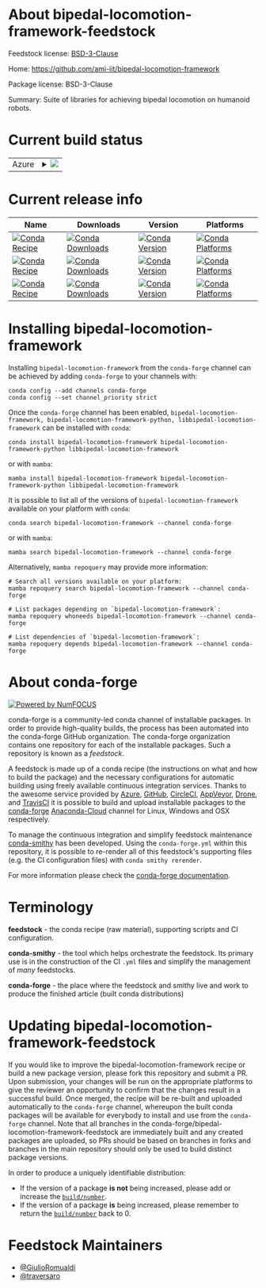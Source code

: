 About bipedal-locomotion-framework-feedstock
============================================

Feedstock license: [BSD-3-Clause](https://github.com/conda-forge/bipedal-locomotion-framework-feedstock/blob/main/LICENSE.txt)

Home: https://github.com/ami-iit/bipedal-locomotion-framework

Package license: BSD-3-Clause

Summary: Suite of libraries for achieving bipedal locomotion on humanoid robots.

Current build status
====================


<table>
    
  <tr>
    <td>Azure</td>
    <td>
      <details>
        <summary>
          <a href="https://dev.azure.com/conda-forge/feedstock-builds/_build/latest?definitionId=17781&branchName=main">
            <img src="https://dev.azure.com/conda-forge/feedstock-builds/_apis/build/status/bipedal-locomotion-framework-feedstock?branchName=main">
          </a>
        </summary>
        <table>
          <thead><tr><th>Variant</th><th>Status</th></tr></thead>
          <tbody><tr>
              <td>linux_64</td>
              <td>
                <a href="https://dev.azure.com/conda-forge/feedstock-builds/_build/latest?definitionId=17781&branchName=main">
                  <img src="https://dev.azure.com/conda-forge/feedstock-builds/_apis/build/status/bipedal-locomotion-framework-feedstock?branchName=main&jobName=linux&configuration=linux%20linux_64_" alt="variant">
                </a>
              </td>
            </tr><tr>
              <td>osx_64</td>
              <td>
                <a href="https://dev.azure.com/conda-forge/feedstock-builds/_build/latest?definitionId=17781&branchName=main">
                  <img src="https://dev.azure.com/conda-forge/feedstock-builds/_apis/build/status/bipedal-locomotion-framework-feedstock?branchName=main&jobName=osx&configuration=osx%20osx_64_" alt="variant">
                </a>
              </td>
            </tr><tr>
              <td>osx_arm64</td>
              <td>
                <a href="https://dev.azure.com/conda-forge/feedstock-builds/_build/latest?definitionId=17781&branchName=main">
                  <img src="https://dev.azure.com/conda-forge/feedstock-builds/_apis/build/status/bipedal-locomotion-framework-feedstock?branchName=main&jobName=osx&configuration=osx%20osx_arm64_" alt="variant">
                </a>
              </td>
            </tr><tr>
              <td>win_64</td>
              <td>
                <a href="https://dev.azure.com/conda-forge/feedstock-builds/_build/latest?definitionId=17781&branchName=main">
                  <img src="https://dev.azure.com/conda-forge/feedstock-builds/_apis/build/status/bipedal-locomotion-framework-feedstock?branchName=main&jobName=win&configuration=win%20win_64_" alt="variant">
                </a>
              </td>
            </tr>
          </tbody>
        </table>
      </details>
    </td>
  </tr>
</table>

Current release info
====================

| Name | Downloads | Version | Platforms |
| --- | --- | --- | --- |
| [![Conda Recipe](https://img.shields.io/badge/recipe-bipedal--locomotion--framework-green.svg)](https://anaconda.org/conda-forge/bipedal-locomotion-framework) | [![Conda Downloads](https://img.shields.io/conda/dn/conda-forge/bipedal-locomotion-framework.svg)](https://anaconda.org/conda-forge/bipedal-locomotion-framework) | [![Conda Version](https://img.shields.io/conda/vn/conda-forge/bipedal-locomotion-framework.svg)](https://anaconda.org/conda-forge/bipedal-locomotion-framework) | [![Conda Platforms](https://img.shields.io/conda/pn/conda-forge/bipedal-locomotion-framework.svg)](https://anaconda.org/conda-forge/bipedal-locomotion-framework) |
| [![Conda Recipe](https://img.shields.io/badge/recipe-bipedal--locomotion--framework--python-green.svg)](https://anaconda.org/conda-forge/bipedal-locomotion-framework-python) | [![Conda Downloads](https://img.shields.io/conda/dn/conda-forge/bipedal-locomotion-framework-python.svg)](https://anaconda.org/conda-forge/bipedal-locomotion-framework-python) | [![Conda Version](https://img.shields.io/conda/vn/conda-forge/bipedal-locomotion-framework-python.svg)](https://anaconda.org/conda-forge/bipedal-locomotion-framework-python) | [![Conda Platforms](https://img.shields.io/conda/pn/conda-forge/bipedal-locomotion-framework-python.svg)](https://anaconda.org/conda-forge/bipedal-locomotion-framework-python) |
| [![Conda Recipe](https://img.shields.io/badge/recipe-libbipedal--locomotion--framework-green.svg)](https://anaconda.org/conda-forge/libbipedal-locomotion-framework) | [![Conda Downloads](https://img.shields.io/conda/dn/conda-forge/libbipedal-locomotion-framework.svg)](https://anaconda.org/conda-forge/libbipedal-locomotion-framework) | [![Conda Version](https://img.shields.io/conda/vn/conda-forge/libbipedal-locomotion-framework.svg)](https://anaconda.org/conda-forge/libbipedal-locomotion-framework) | [![Conda Platforms](https://img.shields.io/conda/pn/conda-forge/libbipedal-locomotion-framework.svg)](https://anaconda.org/conda-forge/libbipedal-locomotion-framework) |

Installing bipedal-locomotion-framework
=======================================

Installing `bipedal-locomotion-framework` from the `conda-forge` channel can be achieved by adding `conda-forge` to your channels with:

```
conda config --add channels conda-forge
conda config --set channel_priority strict
```

Once the `conda-forge` channel has been enabled, `bipedal-locomotion-framework, bipedal-locomotion-framework-python, libbipedal-locomotion-framework` can be installed with `conda`:

```
conda install bipedal-locomotion-framework bipedal-locomotion-framework-python libbipedal-locomotion-framework
```

or with `mamba`:

```
mamba install bipedal-locomotion-framework bipedal-locomotion-framework-python libbipedal-locomotion-framework
```

It is possible to list all of the versions of `bipedal-locomotion-framework` available on your platform with `conda`:

```
conda search bipedal-locomotion-framework --channel conda-forge
```

or with `mamba`:

```
mamba search bipedal-locomotion-framework --channel conda-forge
```

Alternatively, `mamba repoquery` may provide more information:

```
# Search all versions available on your platform:
mamba repoquery search bipedal-locomotion-framework --channel conda-forge

# List packages depending on `bipedal-locomotion-framework`:
mamba repoquery whoneeds bipedal-locomotion-framework --channel conda-forge

# List dependencies of `bipedal-locomotion-framework`:
mamba repoquery depends bipedal-locomotion-framework --channel conda-forge
```


About conda-forge
=================

[![Powered by
NumFOCUS](https://img.shields.io/badge/powered%20by-NumFOCUS-orange.svg?style=flat&colorA=E1523D&colorB=007D8A)](https://numfocus.org)

conda-forge is a community-led conda channel of installable packages.
In order to provide high-quality builds, the process has been automated into the
conda-forge GitHub organization. The conda-forge organization contains one repository
for each of the installable packages. Such a repository is known as a *feedstock*.

A feedstock is made up of a conda recipe (the instructions on what and how to build
the package) and the necessary configurations for automatic building using freely
available continuous integration services. Thanks to the awesome service provided by
[Azure](https://azure.microsoft.com/en-us/services/devops/), [GitHub](https://github.com/),
[CircleCI](https://circleci.com/), [AppVeyor](https://www.appveyor.com/),
[Drone](https://cloud.drone.io/welcome), and [TravisCI](https://travis-ci.com/)
it is possible to build and upload installable packages to the
[conda-forge](https://anaconda.org/conda-forge) [Anaconda-Cloud](https://anaconda.org/)
channel for Linux, Windows and OSX respectively.

To manage the continuous integration and simplify feedstock maintenance
[conda-smithy](https://github.com/conda-forge/conda-smithy) has been developed.
Using the ``conda-forge.yml`` within this repository, it is possible to re-render all of
this feedstock's supporting files (e.g. the CI configuration files) with ``conda smithy rerender``.

For more information please check the [conda-forge documentation](https://conda-forge.org/docs/).

Terminology
===========

**feedstock** - the conda recipe (raw material), supporting scripts and CI configuration.

**conda-smithy** - the tool which helps orchestrate the feedstock.
                   Its primary use is in the construction of the CI ``.yml`` files
                   and simplify the management of *many* feedstocks.

**conda-forge** - the place where the feedstock and smithy live and work to
                  produce the finished article (built conda distributions)


Updating bipedal-locomotion-framework-feedstock
===============================================

If you would like to improve the bipedal-locomotion-framework recipe or build a new
package version, please fork this repository and submit a PR. Upon submission,
your changes will be run on the appropriate platforms to give the reviewer an
opportunity to confirm that the changes result in a successful build. Once
merged, the recipe will be re-built and uploaded automatically to the
`conda-forge` channel, whereupon the built conda packages will be available for
everybody to install and use from the `conda-forge` channel.
Note that all branches in the conda-forge/bipedal-locomotion-framework-feedstock are
immediately built and any created packages are uploaded, so PRs should be based
on branches in forks and branches in the main repository should only be used to
build distinct package versions.

In order to produce a uniquely identifiable distribution:
 * If the version of a package **is not** being increased, please add or increase
   the [``build/number``](https://docs.conda.io/projects/conda-build/en/latest/resources/define-metadata.html#build-number-and-string).
 * If the version of a package **is** being increased, please remember to return
   the [``build/number``](https://docs.conda.io/projects/conda-build/en/latest/resources/define-metadata.html#build-number-and-string)
   back to 0.

Feedstock Maintainers
=====================

* [@GiulioRomualdi](https://github.com/GiulioRomualdi/)
* [@traversaro](https://github.com/traversaro/)


<!-- dummy commit to enable rerendering -->


